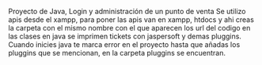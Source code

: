 Proyecto de Java, Login y administración de un punto de venta 
Se utilizo apis desde el xampp, para poner las apis van en xampp, htdocs y ahi creas la carpeta con el mismo nombre con el que aparecen los url del codigo en las clases en java
se imprimen tickets con jaspersoft y demas pluggins.
Cuando inicies java te marca error en el proyecto hasta que añadas los pluggins que se mencionan, en la carpeta pluggins se encuentran. 
